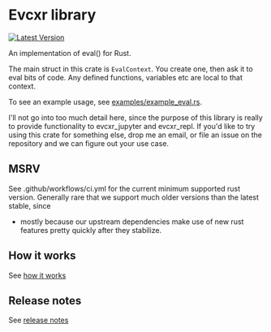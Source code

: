 # Evcxr library

[![Latest Version](https://img.shields.io/crates/v/evcxr.svg)](https://crates.io/crates/evcxr)

An implementation of eval() for Rust.

The main struct in this crate is ```EvalContext```. You create one, then ask it
to eval bits of code. Any defined functions, variables etc are local to that
context.

To see an example usage, see
[examples/example_eval.rs](examples/example_eval.rs).

I'll not go into too much detail here, since the purpose of this library is
really to provide functionality to evcxr\_jupyter and evcxr\_repl. If you'd like
to try using this crate for something else, drop me an email, or file an issue
on the repository and we can figure out your use case.

## MSRV

See .github/workflows/ci.yml for the current minimum supported rust version.
Generally rare that we support much older versions than the latest stable, since
- mostly because our upstream dependencies make use of new rust features pretty
quickly after they stabilize.

## How it works

See [how it works](HOW_IT_WORKS.md)

## Release notes

See [release notes](RELEASE_NOTES.md)

